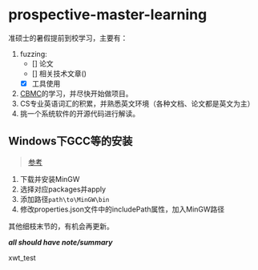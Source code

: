 # prospective-master-learning
准硕士的暑假提前到校学习，主要有：
1. fuzzing:
    - [] 论文
    - [] 相关技术文章()
    - [x] 工具使用
2. [CBMC](https://www.cprover.org/cbmc/)的学习，并尽快开始做项目。
3. CS专业英语词汇的积累，并熟悉英文环境（各种文档、论文都是英文为主）
4. 挑一个系统软件的开源代码进行解读。

## Windows下GCC等的安装
> [参考](https://blog.csdn.net/qq_38080117/article/details/78022390)
1. 下载并安装MinGW
2. 选择对应packages并apply
3. 添加路径```path\to\MinGW\bin```
4. 修改properties.json文件中的includePath属性，加入MinGW路径

其他细枝末节的，有机会再更新。

***all should have note/summary***

xwt_test

